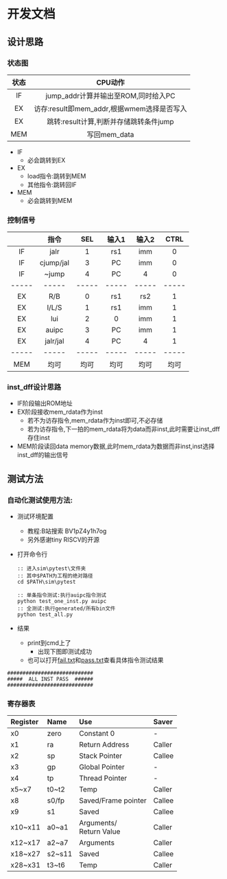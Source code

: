 # 开发文档

## 设计思路

### 状态图

| 状态  |                  CPU动作                   |
| :---: | :----------------------------------------: |
|  IF   |    jump_addr计算并输出至ROM,同时给入PC     |
|  EX   | 访存:result即mem_addr,根据wmem选择是否写入 |
|  EX   |   跳转:result计算,判断并存储跳转条件jump   |
|  MEM  |                写回mem_data                |

- IF
  - 必会跳转到EX
- EX
  - load指令:跳转到MEM
  - 其他指令:跳转回IF
- MEM
  - 必会跳转到MEM

### 控制信号

|       |   指令    |  SEL  | 输入1 | 输入2 | CTRL  |
| :---: | :-------: | :---: | :---: | :---: | :---: |
|  IF   |   jalr    |   1   |  rs1  |  imm  |   0   |
|  IF   | cjump/jal |   3   |  PC   |  imm  |   0   |
|  IF   |   ~jump   |   4   |  PC   |   4   |   0   |
| ----- |   -----   | ----- | ----- | ----- | ----- |
|  EX   |    R/B    |   0   |  rs1  |  rs2  |   1   |
|  EX   |   I/L/S   |   1   |  rs1  |  imm  |   1   |
|  EX   |    lui    |   2   |   0   |  imm  |   1   |
|  EX   |   auipc   |   3   |  PC   |  imm  |   1   |
|  EX   | jalr/jal  |   4   |  PC   |   4   |   1   |
| ----- |   -----   | ----- | ----- | ----- | ----- |
|  MEM  |   均可    | 均可  | 均可  | 均可  | 均可  |

### inst_dff设计思路

- IF阶段输出ROM地址
- EX阶段接收mem_rdata作为inst
  - 若不为访存指令,mem_rdata作为inst即可,不必存储
  - 若为访存指令,下一拍的mem_rdata将为data而非inst,此时需要让inst_dff存住inst
- MEM阶段读回data memory数据,此时mem_rdata为数据而非inst,inst选择inst_dff的输出信号

## 测试方法

### 自动化测试使用方法:

- 测试环境配置
  - 教程:B站搜索 BV1pZ4y1h7og
  - 另外感谢tiny RISCV的开源

- 打开命令行
  ```
  :: 进入sim\pytest\文件夹
  :: 其中$PATH为工程的绝对路径
  cd $PATH\sim\pytest

  :: 单条指令测试:执行auipc指令测试
  python test_one_inst.py auipc
  :: 全测试:执行generated/所有bin文件
  python test_all.py
  ```
- 结果
  - print到cmd上了
    - 出现下图即测试成功
  - 也可以打开[fail.txt](sim/output/fail.txt)和[pass.txt](sim/output/pass.txt)查看具体指令测试结果

```
############################
#####  ALL INST PASS  ######
############################
```

### 寄存器表

| Register | Name   | Use                          | Saver  |
| :------- | :----- | :--------------------------- | :----- |
| x0       | zero   | Constant 0                   | -      |
| x1       | ra     | Return Address               | Caller |
| x2       | sp     | Stack Pointer                | Callee |
| x3       | gp     | Global Pointer               | -      |
| x4       | tp     | Thread Pointer               | -      |
| x5~x7    | t0~t2  | Temp                         | Caller |
| x8       | s0/fp  | Saved/Frame pointer          | Callee |
| x9       | s1     | Saved                        | Callee |
| x10~x11  | a0~a1  | Arguments/ <br> Return Value | Caller |
| x12~x17  | a2~a7  | Arguments                    | Caller |
| x18~x27  | s2~s11 | Saved                        | Callee |
| x28~x31  | t3~t6  | Temp                         | Caller |